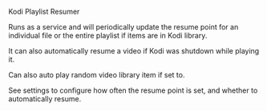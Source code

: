 
Kodi Playlist Resumer

Runs as a service and will periodically update the resume point for an individual file or the entire playlist if items are in Kodi library.

It can also automatically resume a video if Kodi was shutdown while playing it. 

Can also auto play random video library item if set to.

See settings to configure how often the resume point is set, and whether to automatically resume.
 